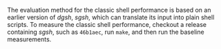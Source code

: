 The evaluation method for the classic shell performance is based
on an earlier version of *dgsh*, *sgsh*,
which can translate its input into plain shell scripts.
To measure the classic shell performance, checkout a release containing *sgsh*,
such as `46b1aec`, run `make`, and then run the baseline measurements.
